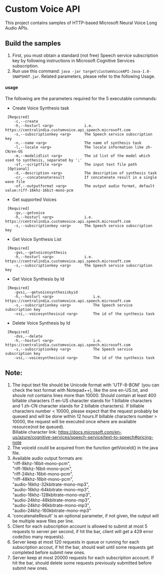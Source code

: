 # Custom Voice API

This project contains samples of HTTP-based Microsoft Neural Voice Long Audio APIs.
 
## Build the samples

1. First, you must obtain a standard (not free) Speech service subscription key by following instructions in Microsoft Cognitive Services subscription.
1. Run use this command: `java -jar target\CustomVoiceAPI-Java-1.0-SNAPSHOT.jar`. Related parameters, please refer to the following Usage.

#### usage

The following are the parameters required for the 5 executable commands:
* Create Voice Synthesis task
```
 [Required]
    -c,--create                     
    -h,--hosturl <arg>              i.e. https://centralindia.customvoice.api.speech.microsoft.com
    -s,--subscriptionkey <arg>      The Speech service subscription key
    -n,--name <arg>                 The name of synthesis task
    -l,--locale <arg>               The locale information like zh-CN/en-US
    -m,--modelidlist <arg>          The id list of the model which used to synthesis, separated by ';'
    -sf,--scriptfile <arg>          The input text file path
 [Optional]
    -d,--description <arg>          The description of synthesis task
    -cr,--concatenateresult         If concatenate result in a single wave file
    -of,--outputformat <arg>        The output audio format, default value:riff-16khz-16bit-mono-pcm
```
* Get supported Voices
```
 [Required]
    -gv,--getvoice
    -h,--hosturl <arg>              i.e. https://centralindia.customvoice.api.speech.microsoft.com
    -s,--subscriptionkey <arg>      The Speech service subscription key
```
* Get Voice Synthesis List
```
 [Required]
    -gvs,--getvoicesynthesis
    -h,--hosturl <arg>              i.e. https://centralindia.customvoice.api.speech.microsoft.com
    -s,--subscriptionkey <arg>      The Speech service subscription key
```
* Get Voice Synthesis by Id
```
 [Required]
    -gvsi,--getvoicesynthesisbyid
    -h,--hosturl <arg>                  i.e. https://centralindia.customvoice.api.speech.microsoft.com
    -s,--subscriptionkey <arg>          The Speech service subscription key
    -vsi,--voicesynthesisid <arg>       The id of the synthesis task
```
* Delete Voice Synthesis by Id
```
 [Required]
    -dvs,--delete
    -h,--hosturl <arg>                  i.e. https://centralindia.customvoice.api.speech.microsoft.com
    -s,--subscriptionkey <arg>          The Speech service subscription key
    -vsi,--voicesynthesisid <arg>       The id of the synthesis task
```

## Note:

1. The input text file should be Unicode format with 'UTF-8-BOM' (you can check the text format with Notepad++), like the one en-US.txt, and shoule not contains lines more than 10000. Should contain at least 400 billable characters (1 en-US character stands for 1 billable characters and 1 zh-CN character stands for 2 billable characters). If billable characters number < 10000, please expect that the request probably be queued and will be done within 12 hours.If billable characters number > 10000, the request will be executed once where are available resource(not be queued).  
Billable character link: https://docs.microsoft.com/en-us/azure/cognitive-services/speech-service/text-to-speech#pricing-note
1. The voiceId could be acquired from the function getVoiceId() in the java file.
1. Available audio output formats are:  
  "riff-8khz-16bit-mono-pcm",  
  "riff-16khz-16bit-mono-pcm",  
  "riff-24khz-16bit-mono-pcm",  
  "riff-48khz-16bit-mono-pcm",  
  "audio-16khz-32kbitrate-mono-mp3",  
  "audio-16khz-64kbitrate-mono-mp3",  
  "audio-16khz-128kbitrate-mono-mp3",  
  "audio-24khz-48kbitrate-mono-mp3",  
  "audio-24khz-96kbitrate-mono-mp3",  
  "audio-24khz-160kbitrate-mono-mp3"
1. 'concatenateResult' is an optional parameter, if not given, the output will be multiple wave files per line.
1. Client for each subscription account is allowed to submit at most 5 requests to server per second, if hit the bar, client will get a 429 error code(too many requests).
1. Server keep at most 120 requests in queue or running for each subscription accout, if hit the bar, should wait until some requests get completed before submit new ones.
1. Server keep at most 20000 requests for each subscription account. If hit the bar, should delete some requests previously submitted before submit new ones.

